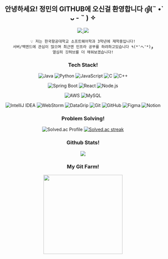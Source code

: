 <div align="center">
  <h2>안녕하세요! 정민의 GITHUB에 오신걸 환영합니다 ദ്ദി(˵ •̀ ᴗ - ˵ ) ✧ </h2>
  
  <a href="https://editor1190.tistory.com/" target="_blank">
    <img src="https://img.shields.io/badge/tistory-000000?style=for-the-badge&logo=tistory&logoColor=white">
  </a>
  <a href="https://www.instagram.com/jungmimn?igsh=cmdkOHVyZjFxdHdp" target="_blank">
    <img src="https://img.shields.io/badge/instagram-E4405F?style=for-the-badge&logo=instagram&logoColor=white">
  </a>
</div>
<div align="center">

    💡 저는 한국항공대학교 소프트웨어학과 3학년에 재학중입니다!
    서버/백엔드에 관심이 많으며 최근엔 인프라 공부를 하려하고있습니다 ٩(*'へ'*)و
    열심히 깃허브를 더 채워보겠습니다!
</div>
<div align="center">
    <h3>Tech Stack!</h3>

  ![Java](https://img.shields.io/badge/Java-007396?style=for-the-badge&logo=openjdk&logoColor=white)
  ![Python](https://img.shields.io/badge/Python-3776AB?style=for-the-badge&logo=python&logoColor=white)
  ![JavaScript](https://img.shields.io/badge/Javascript-F7DF1E?style=for-the-badge&logo=Javascript&logoColor=black)
  ![C](https://img.shields.io/badge/C-A8B9CC?style=for-the-badge&logo=c&logoColor=white)
  ![C++](https://img.shields.io/badge/C++-00599C?style=for-the-badge&logo=cplusplus&logoColor=white)
    
  ![Spring Boot](https://img.shields.io/badge/SpringBoot-6DB33F?style=for-the-badge&logo=springboot&logoColor=white)
  ![React](https://img.shields.io/badge/React-61DAFB?style=for-the-badge&logo=react&logoColor=black)
  ![Node.js](https://img.shields.io/badge/Node.js-339933?style=for-the-badge&logo=nodedotjs&logoColor=white)
  
  ![AWS](https://img.shields.io/badge/AWS-232F3E?style=for-the-badge&logo=amazonaws&logoColor=white)
  ![MySQL](https://img.shields.io/badge/MySQL-4479A1?style=for-the-badge&logo=mysql&logoColor=white)
  
  ![IntelliJ IDEA](https://img.shields.io/badge/IntelliJ-000000?style=for-the-badge&logo=intellijidea&logoColor=white)
  ![WebStorm](https://img.shields.io/badge/Webstorm-000000?style=for-the-badge&logo=webstorm&logoColor=white)
  ![DataGrip](https://img.shields.io/badge/DataGrip-000000?style=for-the-badge&logo=datagrip&logoColor=white)
  ![Git](https://img.shields.io/badge/Git-F05032?style=for-the-badge&logo=git&logoColor=white)
  ![GitHub](https://img.shields.io/badge/GitHub-181717?style=for-the-badge&logo=github&logoColor=white)
  ![Figma](https://img.shields.io/badge/Figma-F24E1E?style=for-the-badge&logo=figma&logoColor=white)
  ![Notion](https://img.shields.io/badge/Notion-000000?style=for-the-badge&logo=notion&logoColor=white)
    <h3>Problem Solving!</h3>
    <img src="http://mazassumnida.wtf/api/v2/generate_badge?boj=wjdalssla12" alt="Solved.ac Profile"/>
    <a href="https://solved.ac/profile/wjdalssla12" target="_blank">
        <img src="http://mazandi.herokuapp.com/api?handle=wjdalssla12&theme=warm" alt="Solved.ac streak"/>
    </a>
    <h3><b>Github Stats!</b></h3>
    <img src="https://github-readme-stats.vercel.app/api?username=2ivii&theme=swift&show_icons=true&count_private=true&hide_border=true" align="center" />
    <h3>My Git Farm!</h3>
    <a href="https://www.gitanimals.org/en_US?utm_medium=image&utm_source=2ivii&utm_content=farm">
    <img
      src="https://render.gitanimals.org/farms/2ivii"
      height="250em"
    />
    </a>
</div>


  
